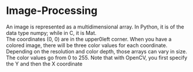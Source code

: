 # Image-Processing   
An image is represented as a multidimensional array. In Python, it is of the data type numpy; while in C, it is Mat.     
The coordinates (0, 0) are in the upper0left corner. When you have a colored image, there will be three color values for each coordinate. Depending on the resolution and color depth, those arrays can vary in size. The color values go from 0 to 255. Note that with OpenCV, you first specify the Y and then the X coordinate      

